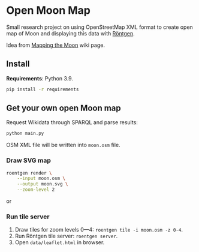 Open Moon Map
=============

Small research project on using OpenStreetMap XML format to create open map of
Moon and displaying this data with [Röntgen](https://github.com/enzet/Roentgen).

Idea from
[Mapping the Moon](https://wiki.openstreetmap.org/wiki/Mapping_the_Moon) wiki
page.

Install
-------

**Requirements**: Python 3.9.

```bash
pip install -r requirements
```

Get your own open Moon map
--------------------------

Request Wikidata through SPARQL and parse results:

```bash
python main.py
```

OSM XML file will be written into `moon.osm` file.

### Draw SVG map ###

```bash
roentgen render \
    --input moon.osm \
    --output moon.svg \
    --zoom-level 2
```

or

### Run tile server ###

1. Draw tiles for zoom levels 0—4: `roentgen tile -i moon.osm -z 0-4`.
2. Run Röntgen tile server: `roentgen server`.
3. Open `data/leaflet.html` in browser.